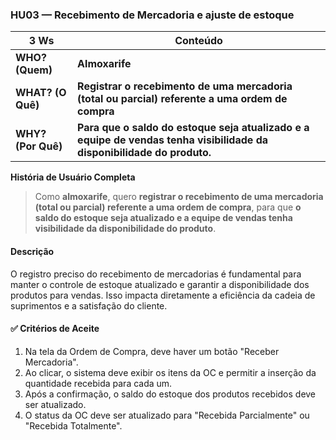 ### HU03 — Recebimento de Mercadoria e ajuste de estoque

| **3 Ws** | **Conteúdo** |
|----------|--------------|
| **WHO? (Quem)** | **Almoxarife** |
| **WHAT? (O Quê)** | **Registrar o recebimento de uma mercadoria (total ou parcial) referente a uma ordem de compra** |
| **WHY? (Por Quê)** | **Para que o saldo do estoque seja atualizado e a equipe de vendas tenha visibilidade da disponibilidade do produto.** |

**História de Usuário Completa**
> Como **almoxarife**, quero **registrar o recebimento de uma mercadoria (total ou parcial) referente a uma ordem de compra**, para que **o saldo do estoque seja atualizado e a equipe de vendas tenha visibilidade da disponibilidade do produto**.

#### Descrição
O registro preciso do recebimento de mercadorias é fundamental para manter o controle de estoque atualizado e garantir a disponibilidade dos produtos para vendas. Isso impacta diretamente a eficiência da cadeia de suprimentos e a satisfação do cliente.

#### ✅ Critérios de Aceite
1.  Na tela da Ordem de Compra, deve haver um botão "Receber Mercadoria".
2.  Ao clicar, o sistema deve exibir os itens da OC e permitir a inserção da quantidade recebida para cada um.
3.  Após a confirmação, o saldo do estoque dos produtos recebidos deve ser atualizado.
4.  O status da OC deve ser atualizado para "Recebida Parcialmente" ou "Recebida Totalmente".



